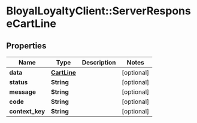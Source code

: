 # BloyalLoyaltyClient::ServerResponseCartLine

## Properties
Name | Type | Description | Notes
------------ | ------------- | ------------- | -------------
**data** | [**CartLine**](CartLine.md) |  | [optional] 
**status** | **String** |  | [optional] 
**message** | **String** |  | [optional] 
**code** | **String** |  | [optional] 
**context_key** | **String** |  | [optional] 

